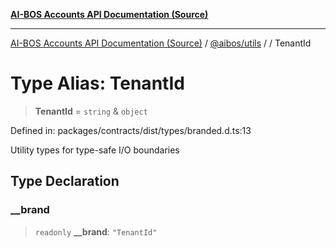 [**AI-BOS Accounts API Documentation (Source)**](../../../README.md)

***

[AI-BOS Accounts API Documentation (Source)](../../../README.md) / [@aibos/utils](../README.md) / [](../README.md) / TenantId

# Type Alias: TenantId

> **TenantId** = `string` & `object`

Defined in: packages/contracts/dist/types/branded.d.ts:13

Utility types for type-safe I/O boundaries

## Type Declaration

### \_\_brand

> `readonly` **\_\_brand**: `"TenantId"`
